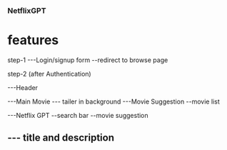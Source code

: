 ### NetflixGPT

# features

step-1
---Login/signup form
--redirect to browse page

step-2 (after Authentication)

---Header

---Main Movie
--- tailer in background
---Movie Suggestion
--movie list

---Netflix GPT
--search bar
--movie suggestion

## --- title and description

